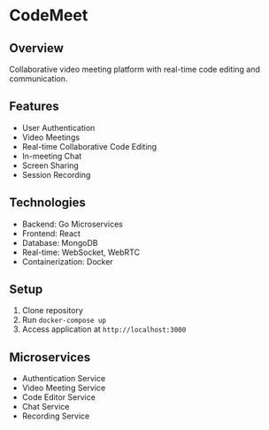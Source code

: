 # CodeMeet

## Overview
Collaborative video meeting platform with real-time code editing and communication.

## Features
- User Authentication
- Video Meetings
- Real-time Collaborative Code Editing
- In-meeting Chat
- Screen Sharing
- Session Recording

## Technologies
- Backend: Go Microservices
- Frontend: React
- Database: MongoDB
- Real-time: WebSocket, WebRTC
- Containerization: Docker

## Setup
1. Clone repository
2. Run `docker-compose up`
3. Access application at `http://localhost:3000`

## Microservices
- Authentication Service
- Video Meeting Service
- Code Editor Service
- Chat Service
- Recording Service

